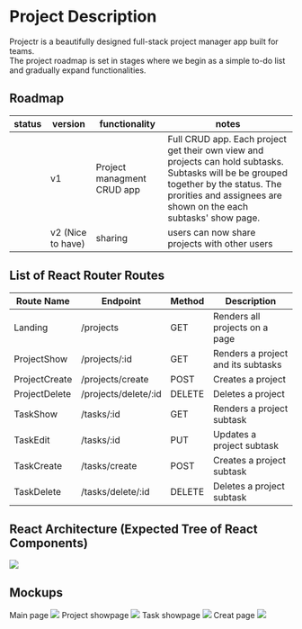 # Project Description

Projectr is a beautifully designed full-stack project manager app built for teams. <br>
The project roadmap is set in stages where we begin as a simple to-do list and gradually expand functionalities.<br>

## Roadmap

| status | version | functionality         | notes                                                                               |
| ------ | ------- | --------------------- | ----------------------------------------------------------------------------------- |
|        | v1      | Project managment CRUD app  | Full CRUD app. Each project get their own view and projects can hold subtasks. Subtasks will be be grouped together by the status. The prorities and assignees are shown on the each subtasks' show page. |
|        | v2 (Nice to have)| sharing               | users can now share projects with other users                                       |


## List of React Router Routes

| Route Name | Endpoint | Method | Description | 
|------------|----------|--------|-------------|
| Landing | /projects | GET | Renders all projects on a page|
| ProjectShow | /projects/:id | GET | Renders a project and its subtasks|
| ProjectCreate | /projects/create | POST | Creates a project |
| ProjectDelete | /projects/delete/:id | DELETE | Deletes a project |
| TaskShow | /tasks/:id | GET | Renders a project subtask|
| TaskEdit | /tasks/:id | PUT | Updates a project subtask|
| TaskCreate | /tasks/create | POST | Creates a project subtask|
| TaskDelete | /tasks/delete/:id | DELETE | Deletes a project subtask|



## React Architecture (Expected Tree of React Components)
<img src="https://i.imgur.com/PPCL1tC.png"></img>


## Mockups
Main page
<img src="https://i.imgur.com/UGo81Dh.png"></img>
Project showpage
<img src="https://i.imgur.com/Zqeuhuh.png"><img>
Task showpage
<img src="https://i.imgur.com/umR3ZGc.png"><img>
Creat page
<img src="https://i.imgur.com/MpcYrwK.png"><img>